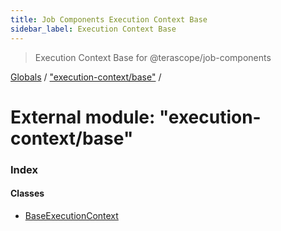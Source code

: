 ```yaml
---
title: Job Components Execution Context Base
sidebar_label: Execution Context Base
---
```


> Execution Context Base for @terascope/job-components

[Globals](../overview.md) / ["execution-context/base"](_execution_context_base_.md) /

# External module: "execution-context/base"

### Index

#### Classes

* [BaseExecutionContext](../classes/_execution_context_base_.baseexecutioncontext.md)
